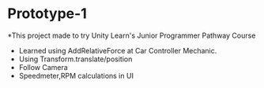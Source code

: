 # Prototype-1

*This project made to try Unity Learn's Junior Programmer Pathway Course <br/>
* Learned using AddRelativeForce at Car Controller Mechanic.<br/>
* Using Transform.translate/position<br/>
* Follow Camera<br/>
* Speedmeter,RPM calculations in UI<br/>
